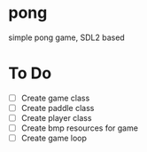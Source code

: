 # pong
simple pong game, SDL2 based


# To Do
- [ ] Create game class
- [ ] Create paddle class
- [ ] Create player class
- [ ] Create bmp resources for game 
- [ ] Create game loop
